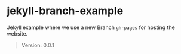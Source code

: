 # jekyll-branch-example

Jekyll example where we use a new Branch `gh-pages` for hosting the website.

> Version: 0.0.1
